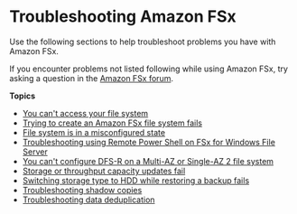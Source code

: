 # Troubleshooting Amazon FSx<a name="troubleshooting"></a>

Use the following sections to help troubleshoot problems you have with Amazon FSx\. 

If you encounter problems not listed following while using Amazon FSx, try asking a question in the [Amazon FSx forum](https://forums.aws.amazon.com/forum.jspa?forumID=308)\.

**Topics**
+ [You can't access your file system](unable-to-access.md)
+ [Trying to create an Amazon FSx file system fails](unable-to-create-fs.md)
+ [File system is in a misconfigured state](misconfigured-ad-config.md)
+ [Troubleshooting using Remote Power Shell on FSx for Windows File Server](remote-pwr-shell.md)
+ [You can't configure DFS\-R on a Multi\-AZ or Single\-AZ 2 file system](dfs-r.md)
+ [Storage or throughput capacity updates fail](admin-actions-ts.md)
+ [Switching storage type to HDD while restoring a backup fails](create-fs-from-backup-fails.md)
+ [Troubleshooting shadow copies](shadow-copy-ts.md)
+ [Troubleshooting data deduplication](data-dedup-ts.md)
